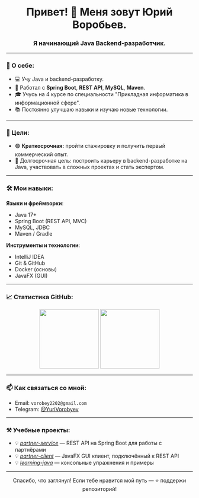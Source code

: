 <h1 align="center">Привет! 👋 Меня зовут Юрий Воробьев.</h1>
<h3 align="center">Я начинающий Java Backend-разработчик.</h3>

---

### 🧠 О себе:
- 💻 Учу Java и backend-разработку.
- 🚀 Работал с **Spring Boot**, **REST API**, **MySQL**, **Maven**.
- 🎓 Учусь на 4 курсе по специальности "Прикладная информатика в информационной сфере".
- 📚 Постоянно улучшаю навыки и изучаю новые технологии.

---

### 🎯 Цели:
- 🟢 **Краткосрочная:** пройти стажировку и получить первый коммерческий опыт. 
- 🔵 Долгосрочная цель: построить карьеру в backend-разработке на Java, участвовать в сложных проектах и стать экспертом.

---

### 🛠️ Мои навыки:
**Языки и фреймворки**:
- Java 17+
- Spring Boot (REST API, MVC)
- MySQL, JDBC
- Maven / Gradle

**Инструменты и технологии**:
- IntelliJ IDEA
- Git & GitHub
- Docker (основы)
- JavaFX (GUI)

---

### 📈 Статистика GitHub:
<p align="center">
  <img src="https://github-readme-stats.vercel.app/api?username=Yurivo&show_icons=true&theme=default" height="160" />
  <img src="https://github-readme-stats.vercel.app/api/top-langs/?username=Yurivo&layout=compact&theme=default" height="160" />
</p>

---

### 📫 Как связаться со мной:
- Email: `vorobey2202@gmail.com`
- Telegram: [@YuriVorobyev](https://t.me/YuriVorobyev)

---

### ⚒️ Учебные проекты:
- 💡 *[partner-service](https://github.com/Yurivo/partner-service)* — REST API на Spring Boot для работы с партнёрами  
- 💡 *[partner-client](https://github.com/Yurivo/partner-client)* — JavaFX GUI клиент, подключённый к REST API  
- 💡 *[learning-java](https://github.com/Yurivo/learning-java)* — консольные упражнения и примеры

---

<p align="center">Спасибо, что заглянул! Если тебе нравится мой путь — ⭐️ поддержи репозиторий!</p>
